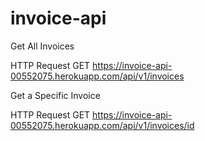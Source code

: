 # invoice-api

Get All Invoices

HTTP Request
GET https://invoice-api-00552075.herokuapp.com/api/v1/invoices

Get a Specific Invoice

HTTP Request
GET https://invoice-api-00552075.herokuapp.com/api/v1/invoices/id

